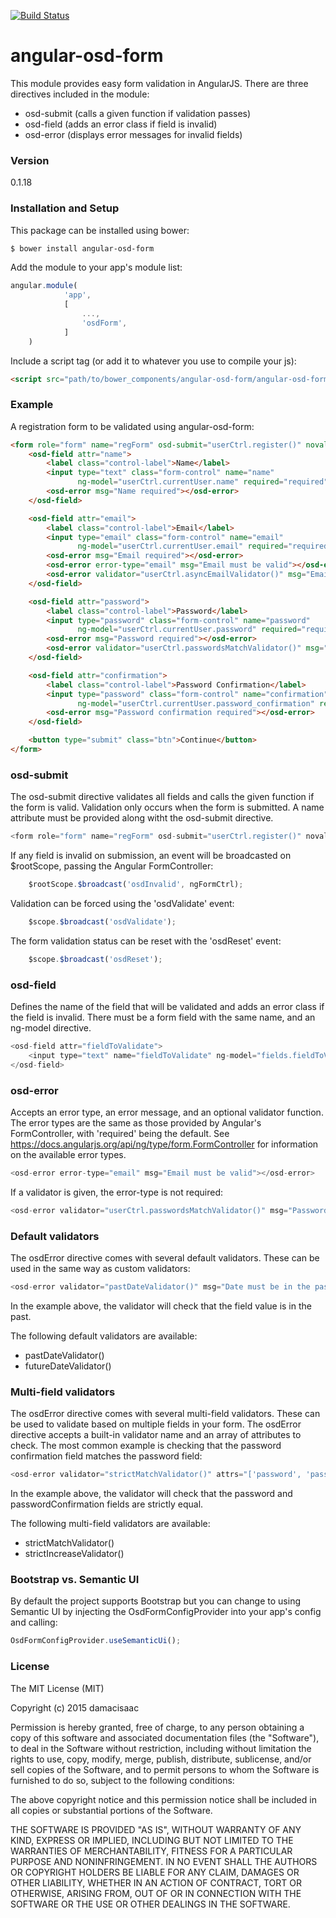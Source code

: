 [![Build Status](https://travis-ci.org/Osedea/angular-osd-form.svg?branch=master)](https://travis-ci.org/Osedea/angular-osd-form)

# angular-osd-form

This module provides easy form validation in AngularJS. There are three directives included in the module:

  - osd-submit (calls a given function if validation passes)
  - osd-field (adds an error class if field is invalid)
  - osd-error (displays error messages for invalid fields)

### Version
0.1.18

### Installation and Setup

This package can be installed using bower:
```sh
$ bower install angular-osd-form
```

Add the module to your app's module list:

```js
angular.module(
            'app',
            [
                ...,
                'osdForm',
            ]
    )
```

Include a script tag (or add it to whatever you use to compile your js):
```html
<script src="path/to/bower_components/angular-osd-form/angular-osd-form.min.js"></script>
```

### Example

A registration form to be validated using angular-osd-form:

```html
<form role="form" name="regForm" osd-submit="userCtrl.register()" novalidate>
    <osd-field attr="name">
        <label class="control-label">Name</label>
        <input type="text" class="form-control" name="name"
               ng-model="userCtrl.currentUser.name" required="required">
        <osd-error msg="Name required"></osd-error>
    </osd-field>

    <osd-field attr="email">
        <label class="control-label">Email</label>
        <input type="email" class="form-control" name="email"
               ng-model="userCtrl.currentUser.email" required="required">
        <osd-error msg="Email required"></osd-error>
        <osd-error error-type="email" msg="Email must be valid"></osd-error>
        <osd-error validator="userCtrl.asyncEmailValidator()" msg="Email already taken"></osd-error>
    </osd-field>

    <osd-field attr="password">
        <label class="control-label">Password</label>
        <input type="password" class="form-control" name="password"
               ng-model="userCtrl.currentUser.password" required="required">
        <osd-error msg="Password required"></osd-error>
        <osd-error validator="userCtrl.passwordsMatchValidator()" msg="Passwords do not match"></osd-error>
    </osd-field>

    <osd-field attr="confirmation">
        <label class="control-label">Password Confirmation</label>
        <input type="password" class="form-control" name="confirmation"
               ng-model="userCtrl.currentUser.password_confirmation" required="required">
        <osd-error msg="Password confirmation required"></osd-error>
    </osd-field>

    <button type="submit" class="btn">Continue</button>
</form>
```

### osd-submit
The osd-submit directive validates all fields and calls the given function if the form is valid. Validation only occurs when the form is submitted. A name attribute must be provided along witht the osd-submit directive.

```js
<form role="form" name="regForm" osd-submit="userCtrl.register()" novalidate>
```

If any field is invalid on submission, an event will be broadcasted on $rootScope, passing the Angular FormController:

```js
    $rootScope.$broadcast('osdInvalid', ngFormCtrl);
```

Validation can be forced using the 'osdValidate' event:
```js
    $scope.$broadcast('osdValidate');
```

The form validation status can be reset with the 'osdReset' event:
```js
    $scope.$broadcast('osdReset');
```

### osd-field
Defines the name of the field that will be validated and adds an error class if the field is invalid. There must be a form field with the same name, and an ng-model directive.

```js
<osd-field attr="fieldToValidate">
    <input type="text" name="fieldToValidate" ng-model="fields.fieldToValidate" required="required"/>
</osd-field>
```

### osd-error
Accepts an error type, an error message, and an optional validator function. The error types are the same as those provided by Angular's FormController, with 'required' being the default. See https://docs.angularjs.org/api/ng/type/form.FormController for information on the available error types.

```js
<osd-error error-type="email" msg="Email must be valid"></osd-error>
```

If a validator is given, the error-type is not required:

```js
<osd-error validator="userCtrl.passwordsMatchValidator()" msg="Passwords do not match"></osd-error>
```

### Default validators
The osdError directive comes with several default validators. These can be used in the same way as custom validators:

```js
<osd-error validator="pastDateValidator()" msg="Date must be in the past"></osd-error>
```

In the example above, the validator will check that the field value is in the past.

The following default validators are available:
 - pastDateValidator()
 - futureDateValidator()

### Multi-field validators
The osdError directive comes with several multi-field validators. These can be used to validate based on multiple fields in your form. The osdError directive accepts a built-in validator name and an array of attributes to check. The most common example is checking that the password confirmation field matches the password field:

```js
<osd-error validator="strictMatchValidator()" attrs="['password', 'passwordConfirmation']" msg="Passwords do not match"></osd-error>
```

In the example above, the validator will check that the password and passwordConfirmation fields are strictly equal.

The following multi-field validators are available:
 - strictMatchValidator()
 - strictIncreaseValidator()

### Bootstrap vs. Semantic UI
By default the project supports Bootstrap but you can change to using Semantic UI by injecting the OsdFormConfigProvider into your app's config and calling:

```js
OsdFormConfigProvider.useSemanticUi();
```


### License

The MIT License (MIT)

Copyright (c) 2015 damacisaac

Permission is hereby granted, free of charge, to any person obtaining a copy
of this software and associated documentation files (the "Software"), to deal
in the Software without restriction, including without limitation the rights
to use, copy, modify, merge, publish, distribute, sublicense, and/or sell
copies of the Software, and to permit persons to whom the Software is
furnished to do so, subject to the following conditions:

The above copyright notice and this permission notice shall be included in all
copies or substantial portions of the Software.

THE SOFTWARE IS PROVIDED "AS IS", WITHOUT WARRANTY OF ANY KIND, EXPRESS OR
IMPLIED, INCLUDING BUT NOT LIMITED TO THE WARRANTIES OF MERCHANTABILITY,
FITNESS FOR A PARTICULAR PURPOSE AND NONINFRINGEMENT. IN NO EVENT SHALL THE
AUTHORS OR COPYRIGHT HOLDERS BE LIABLE FOR ANY CLAIM, DAMAGES OR OTHER
LIABILITY, WHETHER IN AN ACTION OF CONTRACT, TORT OR OTHERWISE, ARISING FROM,
OUT OF OR IN CONNECTION WITH THE SOFTWARE OR THE USE OR OTHER DEALINGS IN THE
SOFTWARE.


